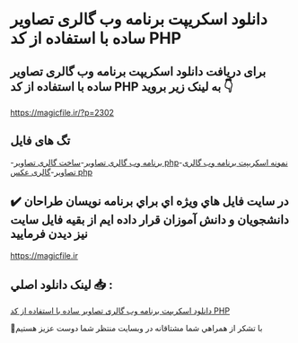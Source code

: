 # دانلود اسکریپت برنامه وب گالری تصاویر ساده با استفاده از کد PHP

## برای دریافت دانلود اسکریپت برنامه وب گالری تصاویر ساده با استفاده از کد PHP به لینک زیر بروید 👇

https://magicfile.ir/?p=2302

## تگ های فایل

-[برنامه وب گالری تصاویر](https://magicfile.ir/product/%d8%a7%d8%b3%da%a9%d8%b1%db%8c%d9%be%d8%aa-%d8%a8%d8%b1%d9%86%d8%a7%d9%85%d9%87-%d9%88%d8%a8-%da%af%d8%a7%d9%84%d8%b1%db%8c-%d8%aa%d8%b5%d8%a7%d9%88%db%8c%d8%b1-%d8%b3%d8%a7%d8%af%d9%87-%d8%a8%d8%a7-%d8%a7%d8%b3%d8%aa%d9%81%d8%a7%d8%af%d9%87-%d8%a7%d8%b2-%da%a9%d8%afphp/)-[ساخت گالری تصاویر php](https://magicfile.ir/product/%d8%a7%d8%b3%da%a9%d8%b1%db%8c%d9%be%d8%aa-%d8%a8%d8%b1%d9%86%d8%a7%d9%85%d9%87-%d9%88%d8%a8-%da%af%d8%a7%d9%84%d8%b1%db%8c-%d8%aa%d8%b5%d8%a7%d9%88%db%8c%d8%b1-%d8%b3%d8%a7%d8%af%d9%87-%d8%a8%d8%a7-%d8%a7%d8%b3%d8%aa%d9%81%d8%a7%d8%af%d9%87-%d8%a7%d8%b2-%da%a9%d8%afphp/)-[نمونه اسکریپت برنامه وب گالری تصاویر](https://magicfile.ir/product/%d8%a7%d8%b3%da%a9%d8%b1%db%8c%d9%be%d8%aa-%d8%a8%d8%b1%d9%86%d8%a7%d9%85%d9%87-%d9%88%d8%a8-%da%af%d8%a7%d9%84%d8%b1%db%8c-%d8%aa%d8%b5%d8%a7%d9%88%db%8c%d8%b1-%d8%b3%d8%a7%d8%af%d9%87-%d8%a8%d8%a7-%d8%a7%d8%b3%d8%aa%d9%81%d8%a7%d8%af%d9%87-%d8%a7%d8%b2-%da%a9%d8%afphp/)-[گالری عکس php](https://magicfile.ir/product/%d8%a7%d8%b3%da%a9%d8%b1%db%8c%d9%be%d8%aa-%d8%a8%d8%b1%d9%86%d8%a7%d9%85%d9%87-%d9%88%d8%a8-%da%af%d8%a7%d9%84%d8%b1%db%8c-%d8%aa%d8%b5%d8%a7%d9%88%db%8c%d8%b1-%d8%b3%d8%a7%d8%af%d9%87-%d8%a8%d8%a7-%d8%a7%d8%b3%d8%aa%d9%81%d8%a7%d8%af%d9%87-%d8%a7%d8%b2-%da%a9%d8%afphp/)

## ✔️ در سايت فايل هاي ويژه اي براي برنامه نويسان طراحان دانشجويان و دانش آموزان قرار داده ايم از بقيه فايل سايت نيز ديدن فرماييد

https://magicfile.ir


## لينک دانلود اصلي 📥 :

[دانلود اسکریپت برنامه وب گالری تصاویر ساده با استفاده از کد PHP](https://magicfile.ir/product/%d8%a7%d8%b3%da%a9%d8%b1%db%8c%d9%be%d8%aa-%d8%a8%d8%b1%d9%86%d8%a7%d9%85%d9%87-%d9%88%d8%a8-%da%af%d8%a7%d9%84%d8%b1%db%8c-%d8%aa%d8%b5%d8%a7%d9%88%db%8c%d8%b1-%d8%b3%d8%a7%d8%af%d9%87-%d8%a8%d8%a7-%d8%a7%d8%b3%d8%aa%d9%81%d8%a7%d8%af%d9%87-%d8%a7%d8%b2-%da%a9%d8%afphp/) 


🙏با تشکر از همراهي شما مشتاقانه در وبسایت منتظر شما دوست عزیز هستیم

